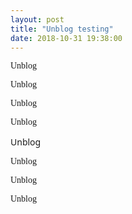 ```yaml
---
layout: post
title: "Unblog testing"
date: 2018-10-31 19:38:00
---
```


<p style="font-family:'Syncopate';">Unblog</p>

<p style="font-family:'Kanit';">Unblog</p>

<p style="font-family:'Titillium Web';">Unblog</p>

<p style="font-family:'Julius Sans One';">Unblog</p>

<p style="font-family:'Noto Sans';">Unblog</p>

<p style="font-family:'Audiowide';">Unblog</p>

<p style="font-family:'Poiret One';">Unblog</p>

<p style="font-family:'Lateef';">Unblog</p>
